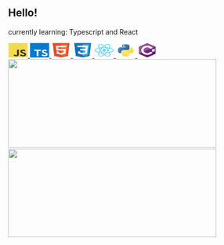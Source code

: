 ## Hello!

currently learning: Typescript and React

<div>
  <a href="https://github.com/darkeaee">
<img height="30" width="40" src='https://github.com/devicons/devicon/blob/master/icons/javascript/javascript-original.svg'>
  <img height="30" width="40" src='https://github.com/devicons/devicon/blob/master/icons/typescript/typescript-original.svg'>
  <img height="30" width="40" src='https://github.com/devicons/devicon/blob/master/icons/html5/html5-original.svg'>
  <img height="30" width="40" src='https://github.com/devicons/devicon/blob/master/icons/css3/css3-original.svg'>
  <img height="30" width="40" src='https://github.com/devicons/devicon/blob/master/icons/react/react-original.svg'>
    <img height="30" width="40" src='https://github.com/devicons/devicon/blob/master/icons/python/python-original.svg'>
        <img height="30" width="40" src='https://github.com/devicons/devicon/blob/master/icons/csharp/csharp-original.svg'>
</div>

<div>
  <img  height="180em"  width="425em" src="https://github-readme-stats.vercel.app/api?username=darkeaee&show_icons=true&theme=dracula"/>
  <img  height="180em"  width="425em" src="https://github-readme-stats.vercel.app/api/top-langs/?username=darkeaee&layout=compact&langs_count=7&theme=dracula"/>
</div>

##

<div>
  <a href="https://www.instagram.com/joao_cardoso_queiroz/"><img src="https://img.shields.io/badge/Instagram-E4405F?style=for-the-badge&logo=instagram&logoColor=white" alt=""></a>
    <a href="https://twitter.com/daarkeae"><img src="https://img.shields.io/badge/Twitter-1DA1F2?style=for-the-badge&logo=twitter&logoColor=white" alt=""></a>
    <a href="https://www.linkedin.com/in/jo%C3%A3o-cardoso-919a1a213/"><img src="https://img.shields.io/badge/LinkedIn-0077B5?style=for-the-badge&logo=linkedin&logoColor=white" alt=""></a>
      <a href="https://www.twitch.tv/darkeae_osu"><img src="https://img.shields.io/badge/Twitch-9146FF?style=for-the-badge&logo=twitch&logoColor=white" alt=""></a>
        <a href="mailto:jvcq13@gmail.com"><img src="https://img.shields.io/badge/Gmail-D14836?style=for-the-badge&logo=gmail&logoColor=white" alt=""></a>

</div>
